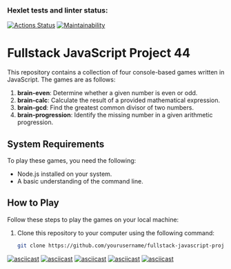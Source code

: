 ### Hexlet tests and linter status:

[![Actions Status](https://github.com/TanyaAl/fullstack-javascript-project-44/actions/workflows/hexlet-check.yml/badge.svg)](https://github.com/TanyaAl/fullstack-javascript-project-44/actions)
[![Maintainability](https://api.codeclimate.com/v1/badges/680b09cf3f495a3295af/maintainability)](https://codeclimate.com/github/TanyaAl/fullstack-javascript-project-44/maintainability)
# Fullstack JavaScript Project 44

This repository contains a collection of four console-based games written in JavaScript. The games are as follows:

1. **brain-even**: Determine whether a given number is even or odd.
2. **brain-calc**: Calculate the result of a provided mathematical expression.
3. **brain-gcd**: Find the greatest common divisor of two numbers.
4. **brain-progression**: Identify the missing number in a given arithmetic progression.

## System Requirements

To play these games, you need the following:

- Node.js installed on your system.
- A basic understanding of the command line.

## How to Play

Follow these steps to play the games on your local machine:

1. Clone this repository to your computer using the following command:

   ```bash
   git clone https://github.com/yourusername/fullstack-javascript-project-44.git

[![asciicast](https://asciinema.org/a/3DbqGrgYiF771Fy6WELFSS7sF.svg)](https://asciinema.org/a/3DbqGrgYiF771Fy6WELFSS7sF)
[![asciicast](https://asciinema.org/a/l5gBWCxef97WjpYV5iMDvM21Q.svg)](https://asciinema.org/a/l5gBWCxef97WjpYV5iMDvM21Q)
[![asciicast](https://asciinema.org/a/3xcE02HRZ7ye6PgSSvLzUKRRj.svg)](https://asciinema.org/a/3xcE02HRZ7ye6PgSSvLzUKRRj)
[![asciicast](https://asciinema.org/a/J8bQq9qMskGEgONzNyPl5oJMe.svg)](https://asciinema.org/a/J8bQq9qMskGEgONzNyPl5oJMe)
[![asciicast](https://asciinema.org/a/QcBnfICpq9qd9qF41X1oTEdqL.svg)](https://asciinema.org/a/QcBnfICpq9qd9qF41X1oTEdqL)
